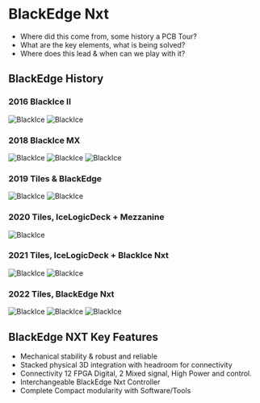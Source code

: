 # BlackEdge Nxt
* Where did this come from, some history a PCB Tour? 
* What are the key elements, what is being solved?
* Where does this lead & when can we play with it?

## BlackEdge History
### 2016 BlackIce II
![BlackIce](./BI2.JPG)
![BlackIce](./BI2-Stack.JPG)
### 2018 BlackIce MX
![BlackIce](./BIMX.JPG)
![BlackIce](./MIXMOD.JPG)
![BlackIce](./BIMX-EDU.JPG)
### 2019 Tiles & BlackEdge
![BlackIce](./Tile.JPG)
![BlackIce](./BlackEdge-Tiles.JPG)
### 2020 Tiles, IceLogicDeck + Mezzanine
![BlackIce](./IceLogicDeck.JPG)
### 2021 Tiles, IceLogicDeck + BlackIce Nxt 
![BlackIce](./BlackIceNxt-top.JPG)
![BlackIce](./BlackIce-Nxt-bottom.JPG)
### 2022 Tiles, BlackEdge Nxt 
![BlackIce](./BlackEdge-Nxt.JPG)
![BlackIce](./BlackEdge-NXt-Mezza.JPG)
![BlackIce](./BlackEdge-Nxt-Disassembled.JPG)

## BlackEdge NXT Key Features
* Mechanical stability & robust and reliable
* Stacked physical 3D integration with headroom for connectivity
* Connectivity 12 FPGA Digital, 2 Mixed signal, High Power and control.
* Interchangeable BlackEdge Nxt Controller
* Complete Compact modularity with Software/Tools
